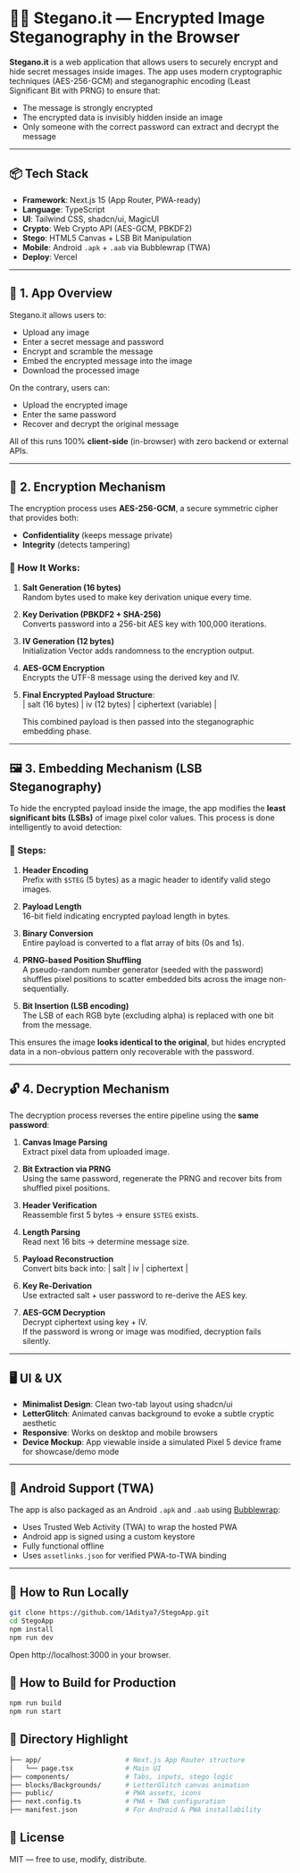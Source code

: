 # 🕵️‍♂️ Stegano.it — Encrypted Image Steganography in the Browser

**Stegano.it** is a web application that allows users to securely encrypt and hide secret messages inside images. The app uses modern cryptographic techniques (AES-256-GCM) and steganographic encoding (Least Significant Bit with PRNG) to ensure that:

- The message is strongly encrypted
- The encrypted data is invisibly hidden inside an image
- Only someone with the correct password can extract and decrypt the message

---

## 📦 Tech Stack

- **Framework**: Next.js 15 (App Router, PWA-ready)
- **Language**: TypeScript
- **UI**: Tailwind CSS, shadcn/ui, MagicUI
- **Crypto**: Web Crypto API (AES-GCM, PBKDF2)
- **Stego**: HTML5 Canvas + LSB Bit Manipulation
- **Mobile**: Android `.apk` + `.aab` via Bubblewrap (TWA)
- **Deploy**: Vercel

---

## 🧠 1. App Overview

Stegano.it allows users to:
- Upload any image
- Enter a secret message and password
- Encrypt and scramble the message
- Embed the encrypted message into the image
- Download the processed image

On the contrary, users can:
- Upload the encrypted image
- Enter the same password
- Recover and decrypt the original message

All of this runs 100% **client-side** (in-browser) with zero backend or external APIs.

---

## 🔐 2. Encryption Mechanism

The encryption process uses **AES-256-GCM**, a secure symmetric cipher that provides both:
- **Confidentiality** (keeps message private)
- **Integrity** (detects tampering)

### 🔧 How It Works:

1. **Salt Generation (16 bytes)**  
   Random bytes used to make key derivation unique every time.

2. **Key Derivation (PBKDF2 + SHA-256)**  
   Converts password into a 256-bit AES key with 100,000 iterations.

3. **IV Generation (12 bytes)**  
   Initialization Vector adds randomness to the encryption output.

4. **AES-GCM Encryption**  
   Encrypts the UTF-8 message using the derived key and IV.

5. **Final Encrypted Payload Structure**:  
   | salt (16 bytes) | iv (12 bytes) | ciphertext (variable) |

   This combined payload is then passed into the steganographic embedding phase.
---

## 🖼️ 3. Embedding Mechanism (LSB Steganography)

To hide the encrypted payload inside the image, the app modifies the **least significant bits (LSBs)** of image pixel color values. This process is done intelligently to avoid detection:

### 📌 Steps:

1. **Header Encoding**  
Prefix with `$STEG` (5 bytes) as a magic header to identify valid stego images.

2. **Payload Length**  
16-bit field indicating encrypted payload length in bytes.

3. **Binary Conversion**  
Entire payload is converted to a flat array of bits (0s and 1s).

4. **PRNG-based Position Shuffling**  
A pseudo-random number generator (seeded with the password) shuffles pixel positions to scatter embedded bits across the image non-sequentially.

5. **Bit Insertion (LSB encoding)**  
The LSB of each RGB byte (excluding alpha) is replaced with one bit from the message.

This ensures the image **looks identical to the original**, but hides encrypted data in a non-obvious pattern only recoverable with the password.

---

## 🔓 4. Decryption Mechanism

The decryption process reverses the entire pipeline using the **same password**:

1. **Canvas Image Parsing**  
Extract pixel data from uploaded image.

2. **Bit Extraction via PRNG**  
Using the same password, regenerate the PRNG and recover bits from shuffled pixel positions.

3. **Header Verification**  
Reassemble first 5 bytes → ensure `$STEG` exists.

4. **Length Parsing**  
Read next 16 bits → determine message size.

5. **Payload Reconstruction**  
Convert bits back into:
| salt | iv | ciphertext |


6. **Key Re-Derivation**  
Use extracted salt + user password to re-derive the AES key.

7. **AES-GCM Decryption**  
Decrypt ciphertext using key + IV.  
If the password is wrong or image was modified, decryption fails silently.

---

## 🖥️ UI & UX

- **Minimalist Design**: Clean two-tab layout using shadcn/ui
- **LetterGlitch**: Animated canvas background to evoke a subtle cryptic aesthetic
- **Responsive**: Works on desktop and mobile browsers
- **Device Mockup**: App viewable inside a simulated Pixel 5 device frame for showcase/demo mode

---

## 📱 Android Support (TWA)

The app is also packaged as an Android `.apk` and `.aab` using [Bubblewrap](https://github.com/GoogleChromeLabs/bubblewrap):

- Uses Trusted Web Activity (TWA) to wrap the hosted PWA
- Android app is signed using a custom keystore
- Fully functional offline
- Uses `assetlinks.json` for verified PWA-to-TWA binding

---

## 🚀 How to Run Locally

```bash
git clone https://github.com/1Aditya7/StegoApp.git
cd StegoApp
npm install
npm run dev
```
Open http://localhost:3000 in your browser.

## 🧪 How to Build for Production
```bash
npm run build
npm run start
```

## 📂 Directory Highlight

```bash
├── app/                     # Next.js App Router structure  
│   └── page.tsx             # Main UI  
├── components/              # Tabs, inputs, stego logic  
├── blocks/Backgrounds/      # LetterGlitch canvas animation  
├── public/                  # PWA assets, icons  
├── next.config.ts           # PWA + TWA configuration  
├── manifest.json            # For Android & PWA installability
```

## 📜 License
MIT — free to use, modify, distribute.
